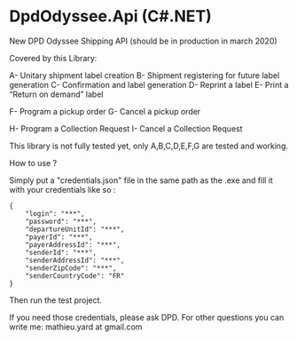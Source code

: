 # DpdOdyssee.Api (C#.NET)
New DPD Odyssee Shipping API (should be in production in march 2020)

Covered by this Library: 

A- Unitary shipment label creation
B- Shipment registering for future label generation
C- Confirmation and label generation
D- Reprint a label
E- Print a “Return on demand” label

F- Program a pickup order
G- Cancel a pickup order 

H- Program a Collection Request
I- Cancel a Collection Request

This library is not fully tested yet, only A,B,C,D,E,F,G are tested and working. 

How to use ?

Simply put a "credentials.json" file in the same path as the .exe and fill it with your credentials like so :

```
{
	"login": "***",
	"password": "***",
	"departureUnitId": "***",
	"payerId": "***",
	"payerAddressId": "***",
	"senderId": "***",
	"senderAddressId": "***",
	"senderZipCode": "***",
	"senderCountryCode": "FR"
}

```
Then run the test project.

If you need those credentials, please ask DPD. 
For other questions you can write me: mathieu.yard at gmail.com
